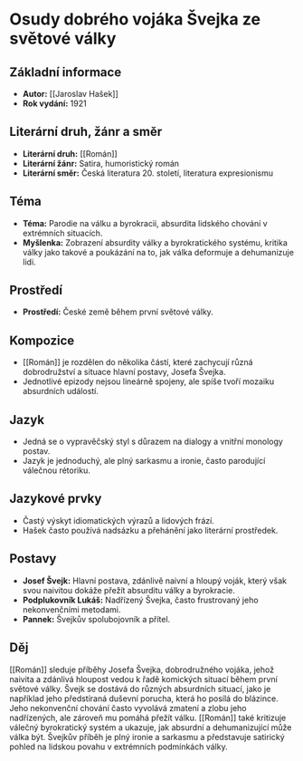 # Osudy dobrého vojáka Švejka ze světové války

## Základní informace

- **Autor:** [[Jaroslav Hašek]]
- **Rok vydání:** 1921

## Literární druh, žánr a směr 

- **Literární druh:** [[Román]]
- **Literární žánr:** Satira, humoristický román
- **Literární směr:** Česká literatura 20. století, literatura expresionismu

## Téma 

- **Téma:** Parodie na válku a byrokracii, absurdita lidského chování v extrémních situacích.
- **Myšlenka:** Zobrazení absurdity války a byrokratického systému, kritika války jako takové a poukázání na to, jak válka deformuje a dehumanizuje lidi.

## Prostředí 

- **Prostředí:** České země během první světové války.

## Kompozice 

- [[Román]] je rozdělen do několika částí, které zachycují různá dobrodružství a situace hlavní postavy, Josefa Švejka.
- Jednotlivé epizody nejsou lineárně spojeny, ale spíše tvoří mozaiku absurdních událostí.

## Jazyk 

- Jedná se o vypravěčský styl s důrazem na dialogy a vnitřní monology postav.
- Jazyk je jednoduchý, ale plný sarkasmu a ironie, často parodující válečnou rétoriku.

## Jazykové prvky 

- Častý výskyt idiomatických výrazů a lidových frází.
- Hašek často používá nadsázku a přehánění jako literární prostředek.

## Postavy 

- **Josef Švejk:** Hlavní postava, zdánlivě naivní a hloupý voják, který však svou naivitou dokáže přežít absurditu války a byrokracie.
- **Podplukovník Lukáš:** Nadřízený Švejka, často frustrovaný jeho nekonvenčními metodami.
- **Pannek:** Švejkův spolubojovník a přítel.

## Děj

[[Román]] sleduje příběhy Josefa Švejka, dobrodružného vojáka, jehož naivita a zdánlivá hloupost vedou k řadě komických situací během první světové války. Švejk se dostává do různých absurdních situací, jako je například jeho předstíraná duševní porucha, která ho posílá do blázince. Jeho nekonvenční chování často vyvolává zmatení a zlobu jeho nadřízených, ale zároveň mu pomáhá přežít válku. [[Román]] také kritizuje válečný byrokratický systém a ukazuje, jak absurdní a dehumanizující může válka být. Švejkův příběh je plný ironie a sarkasmu a představuje satirický pohled na lidskou povahu v extrémních podmínkách války.